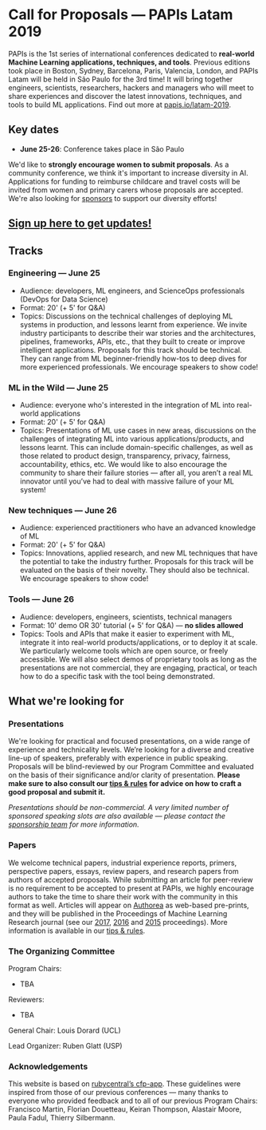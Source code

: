 # Call for Proposals — PAPIs Latam 2019

PAPIs is the 1st series of international conferences dedicated to **real-world Machine Learning applications, techniques, and tools**. Previous editions took place in Boston, Sydney, Barcelona, Paris, Valencia, London, and PAPIs Latam will be held in São Paulo for the 3rd time! It will bring together engineers, scientists, researchers, hackers and managers who will meet to share experiences and discover the latest innovations, techniques, and tools to build ML applications. Find out more at [papis.io/latam-2019](http://www.papis.io/latam-2019).

## Key dates

* **June 25-26**: Conference takes place in São Paulo

We'd like to **strongly encourage women to submit proposals**. As a community conference, we think it's important to increase diversity in AI. Applications for funding to reimburse childcare and travel costs will be invited from women and primary carers whose proposals are accepted. We're also looking for [sponsors](https://www.papis.io/sponsoring) to support our diversity efforts!

## [Sign up here to get updates!](http://www.papis.io/#updates)

## Tracks

### Engineering — June 25

* Audience: developers, ML engineers, and ScienceOps professionals (DevOps for Data Science)
* Format: 20' (+ 5' for Q&A)
* Topics: Discussions on the technical challenges of deploying ML systems in production, and lessons learnt from experience. We invite industry participants to describe their war stories and the architectures, pipelines, frameworks, APIs, etc., that they built to create or improve intelligent applications. Proposals for this track should be technical. They can range from ML beginner-friendly how-tos to deep dives for more experienced professionals. We encourage speakers to show code!

### ML in the Wild — June 25

* Audience: everyone who's interested in the integration of ML into real-world applications
* Format: 20' (+ 5' for Q&A)
* Topics: Presentations of ML use cases in new areas, discussions on the challenges of integrating ML into various applications/products, and lessons learnt. This can include domain-specific challenges, as well as those related to product design, transparency, privacy, fairness, accountability, ethics, etc. We would like to also encourage the community to share their failure stories — after all, you aren’t a real ML innovator until you’ve had to deal with massive failure of your ML system! 

### New techniques — June 26

* Audience: experienced practitioners who have an advanced knowledge of ML
* Format: 20' (+ 5' for Q&A)
* Topics: Innovations, applied research, and new ML techniques that have the potential to take the industry further. Proposals for this track will be evaluated on the basis of their novelty. They should also be technical. We encourage speakers to show code!

### Tools — June 26

* Audience: developers, engineers, scientists, technical managers
* Format: 10' demo OR 30' tutorial (+ 5' for Q&A) — **no slides allowed**
* Topics: Tools and APIs that make it easier to experiment with ML, integrate it into real-world products/applications, or to deploy it at scale. We particularly welcome tools which are open source, or freely accessible. We will also select demos of proprietary tools as long as the presentations are not commercial, they are engaging, practical, or teach how to do a specific task with the tool being demonstrated.

## What we're looking for

### Presentations

We're looking for practical and focused presentations, on a wide range of experience and technicality levels. We’re looking for a diverse and creative line-up of speakers, preferably with experience in public speaking. Proposals will be blind-reviewed by our Program Committee and evaluated on the basis of their significance and/or clarity of presentation. **Please make sure to also consult our [tips & rules](https://github.com/PAPIsdotio/general/blob/master/cfp-tips-rules.md) for advice on how to craft a good proposal and submit it.**

_Presentations should be non-commercial. A very limited number of sponsored speaking slots are also available — please contact the [sponsorship team](mailto:sponsoring@papis.io) for more information._

### Papers

We welcome technical papers, industrial experience reports, primers, perspective papers, essays, review papers, and research papers from authors of accepted proposals. While submitting an article for peer-review is no requirement to be accepted to present at PAPIs, we highly encourage authors to take the time to share their work with the community in this format as well. Articles will appear on [Authorea](https://authorea.com/) as web-based pre-prints, and they will be published in the Proceedings of Machine Learning Research journal (see our [2017](http://proceedings.mlr.press/v82/), [2016](http://proceedings.mlr.press/v67/) and [2015](http://proceedings.mlr.press/v50/) proceedings). More information is available in our [tips & rules](https://github.com/PAPIsdotio/general/blob/master/cfp-tips-rules.md).

### The Organizing Committee

Program Chairs:

* TBA

Reviewers:

* TBA

General Chair: Louis Dorard (UCL)

Lead Organizer: Ruben Glatt (USP)

### Acknowledgements

This website is based on [rubycentral’s cfp-app](https://github.com/rubycentral/cfp-app). These guidelines were inspired from those of our previous conferences — many thanks to everyone who provided feedback and to all of our previous Program Chairs: Francisco Martin, Florian Douetteau, Keiran Thompson, Alastair Moore, Paula Fadul, Thierry Silbermann.
